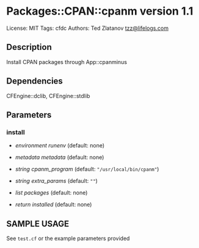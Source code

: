 # Packages::CPAN::cpanm version 1.1

License: MIT
Tags: cfdc
Authors: Ted Zlatanov <tzz@lifelogs.com>

## Description
Install CPAN packages through App::cpanminus

## Dependencies
CFEngine::dclib, CFEngine::stdlib

## Parameters
### install
* _environment_ *runenv* (default: none)

* _metadata_ *metadata* (default: none)

* _string_ *cpanm_program* (default: `"/usr/local/bin/cpanm"`)

* _string_ *extra_params* (default: `""`)

* _list_ *packages* (default: none)

* _return_ *installed* (default: none)


## SAMPLE USAGE
See `test.cf` or the example parameters provided

